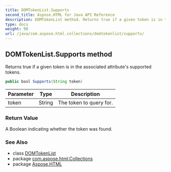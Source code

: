 ```yaml
---
title: DOMTokenList.Supports
second_title: Aspose.HTML for Java API Reference
description: DOMTokenList method. Returns true if a given token is in the associated attributes supported tokens
type: docs
weight: 90
url: /java/com.aspose.html.collections/domtokenlist/supports/
---
```

## DOMTokenList.Supports method

Returns true if a given token is in the associated attribute's supported tokens.

```java
public bool Supports(String token)
```

| Parameter | Type | Description |
| --- | --- | --- |
| token | String | The token to query for. |

### Return Value

A Boolean indicating whether the token was found.

### See Also

* class [DOMTokenList](../)
* package [com.aspose.html.Collections](../../domtokenlist/)
* package [Aspose.HTML](../../../)
